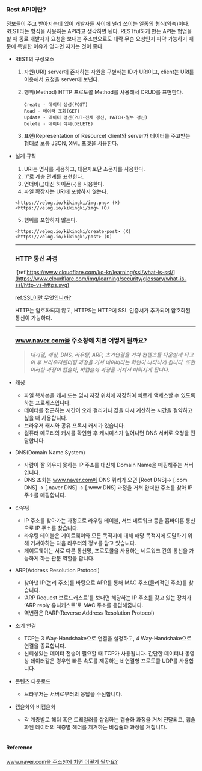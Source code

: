 ### Rest API이란?

정보들이 주고 받아지는데 있어 개발자들 사이에 널리 쓰이는 일종의 형식(약속)이다. REST라는 형식을 사용하는 API라고 생각하면 된다. RESTful하게 만든 API는 협업을 할 때 동료 개발자가 요청을 보내는 주소만으로도 대략 무슨 요청인지 파악 가능하기 때문에 특별한 이유가 없다면 지키는 것이 좋다.

- REST의 구성요소
    1. 자원(URI)
    server에 존재하는 자원을 구별하는 ID가 URI이고, client는 URI를 이용해서 요청을 server에 보낸다.
    2. 행위(Method)
    HTTP 프로토콜 Method를 사용해서 CRUD를 표현한다.
    
        ```
        Create - 데이터 생성(POST)
        Read - 데이터 조회(GET)
        Update - 데이터 갱신(PUT-전체 갱신, PATCH-일부 갱신)
        Delete - 데이터 삭제(DELETE)
        
        ```
    3. 표현(Representation of Resource)
    client와 server가 데이터를 주고받는 형태로 보통 JSON, XML 포맷을 사용한다.  
- 설계 규칙
    1. URI는 명사를 사용하고, 대문자보단 소문자를 사용한다.
    2. '/'로 계층 관계를 표현한다.
    3. 언더바(\_)대신 하이픈(\-)을 사용한다.
    4. 파일 확장자는 URI에 포함하지 않는다.
    
    ```
    <https://velog.io/kikingki/img.png> (X)
    <https://velog.io/kikingki/img> (O)
    ```
    
    5. 행위를 포함하지 않는다.
    
    ```
    <https://velog.io/kikingki/create-post> (X)
    <https://velog.io/kikingki/post> (O)
    ```
    
    ---

    ### HTTP 통신 과정
    
    ![ref.https://www.cloudflare.com/ko-kr/learning/ssl/what-is-ssl/](https://www.cloudflare.com/img/learning/security/glossary/what-is-ssl/http-vs-https.svg)
    
    ref.[SSL이란 무엇입니까?](https://www.cloudflare.com/ko-kr/learning/ssl/what-is-ssl/)
    
    HTTP는 암호화되지 않고, HTTPS는 HTTP에 SSL 인증서가 추가되어 암호화된 통신이 가능하다.
    
    --- 
    ### www.naver.com을 주소창에 치면 어떻게 될까요?
    
    > 
    > 
    > 
    > *대기열, 캐싱, DNS, 라우팅, ARP, 초기연결을 거쳐 컨텐츠를 다운받게 되고 이 후 브라우저렌더링 과정을 거쳐 네이버라는 화면이 나타나게 됩니다.  또한 이러한 과정이 캡슐화, 비캡슐화 과정을 거쳐서 이뤄지게 됩니다.*
    > 
    
- 캐싱
    - 파일 복사본을 캐시 또는 임시 저장 위치에 저장하여 빠르게 액세스할 수 있도록 하는 프로세스입니다.
    - 데이터를 접근하는 시간이 오래 걸리거나 값을 다시 계산하는 시간을 절약하고 싶을 때 사용합니다.
    - 브라우저 캐시와 공유 프록시 캐시가 있습니다.
    - 컴퓨터 메모리의 캐시를 확인한 후 캐시미스가 일어나면 DNS 서버로 요청을 전달합니다.
- DNS(Domain Name System)
    - 사람이 잘 외우지 못하는 IP 주소를 대신해 Domain Name을 매핑해주는 서버입니다.
    - DNS 조회는 www.naver.com에 DNS 쿼리가 오면 [Root DNS]→ [.com DNS] → [.naver DNS] → [.www DNS] 과정을 거쳐 완벽한 주소를 찾아 IP 주소를 매핑합니다.
- 라우팅
    - IP 주소를 찾아가는 과정으로 라우팅 테이블, 서브 네트워크 등을 홉바이홉 통신으로 IP 주소를 찾습니다.
    - 라우팅 테이블은 게이트웨이와 모든 목적지에 대해 해당 목적지에 도달하기 위해 거쳐야하는 다음 라우터의 정보를 담고 있습니다.
    - 게이트웨이는 서로 다른 통신망, 프로토콜을 사용하는 네트워크 간의 통신을 가능하게 하는 관문 역할을 합니다.
- ARP(Address Resolution Protocol)
    - 찾아낸 IP(논리 주소)를 바탕으로 APR를 통해 MAC 주소(물리적인 주소)를 찾습니다.
    - ‘ARP Request 브로드캐스트’를 보내면 해당하는 IP 주소를 갖고 있는 장치가 ‘ARP reply 유니캐스트’로 MAC 주소를 응답해줍니다.
    - 역변환은 RARP(Reverse Address Resolution Protocol)
- 초기 연결
    - TCP는 3 Way-Handshake으로 연결을 설정하고, 4 Way-Handshake으로 연결을 종료합니다.
    - 신뢰성있는 데이터 전송이 필요할 때 TCP가 사용됩니다. 간단한 데이터나 동영상 데이터같은 경우엔 빠른 속도를 제공하는 비연결형 프로토콜 UDP를 사용합니다.
- 콘텐츠 다운로드
    - 브라우저는 서버로부터의 응답을 수신합니다.
- 캡슐화와 비캡슐화
    - 각 계층별로 헤더 혹은 트레일러를 삽입하는 캡슐화 과정을 거쳐 전달되고, 캡슐화된 데이터의 계층별 헤더를 제거하는 비캡슐화 과정을 거칩니다.
    </br>
#### Reference
[www.naver.com을 주소창에 치면 어떻게 될까요?](https://blog.naver.com/jhc9639/222700552159)